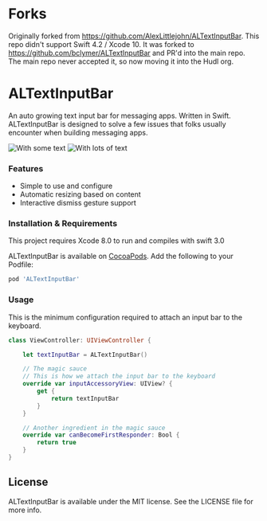 # Forks
Originally forked from https://github.com/AlexLittlejohn/ALTextInputBar. This repo didn't support Swift 4.2 / Xcode 10. It was forked to https://github.com/bclymer/ALTextInputBar and PR'd into the main repo. The main repo never accepted it, so now moving it into the Hudl org.

# ALTextInputBar
An auto growing text input bar for messaging apps. Written in Swift.  
ALTextInputBar is designed to solve a few issues that folks usually encounter when building messaging apps.

![With some text](https://cloud.githubusercontent.com/assets/932822/7333301/a510aa22-eb6a-11e4-988b-ac12e4e6c363.png)
![With lots of text](https://cloud.githubusercontent.com/assets/932822/7333307/cf101c04-eb6a-11e4-9a80-799cf3353a70.png)

### Features
- Simple to use and configure
- Automatic resizing based on content
- Interactive dismiss gesture support

### Installation & Requirements

This project requires Xcode 8.0 to run and compiles with swift 3.0

ALTextInputBar is available on [CocoaPods](http://cocoapods.org).  Add the following to your Podfile:

```ruby
pod 'ALTextInputBar'
```

### Usage

This is the minimum configuration required to attach an input bar to the keyboard.
```swift
class ViewController: UIViewController {

    let textInputBar = ALTextInputBar()

    // The magic sauce
    // This is how we attach the input bar to the keyboard
    override var inputAccessoryView: UIView? {
        get {
            return textInputBar
        }
    }

    // Another ingredient in the magic sauce
    override var canBecomeFirstResponder: Bool {
        return true
    }
}
```

## License
ALTextInputBar is available under the MIT license. See the LICENSE file for more info.
